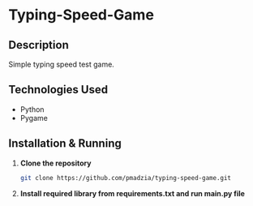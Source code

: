 # Typing-Speed-Game
## Description
Simple typing speed test game.
## Technologies Used
- Python
- Pygame
## Installation & Running
1. **Clone the repository**
      ```sh
   git clone https://github.com/pmadzia/typing-speed-game.git
3. **Install required library from requirements.txt and run main.py file**
